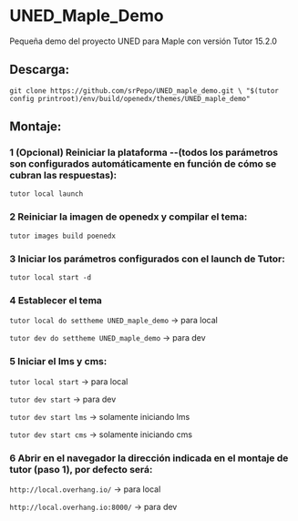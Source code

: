 # UNED_Maple_Demo

Pequeña demo del proyecto UNED para Maple con versión Tutor 15.2.0

## Descarga:

`git clone https://github.com/srPepo/UNED_maple_demo.git \
  "$(tutor config printroot)/env/build/openedx/themes/UNED_maple_demo"`



## Montaje: 

### 1 (Opcional) Reiniciar la plataforma --(todos los parámetros son configurados automáticamente en función de cómo se cubran las respuestas):

`tutor local launch`


### 2 Reiniciar la imagen de openedx y compilar el tema:

`tutor images build poenedx`


### 3 Iniciar los parámetros configurados con el launch de Tutor:

`tutor local start -d`


### 4 Establecer el tema 

`tutor local do settheme UNED_maple_demo` -> para local

`tutor dev do settheme UNED_maple_demo` -> para dev


### 5 Iniciar el lms y cms:

`tutor local start` -> para local

`tutor dev start` -> para dev

`tutor dev start lms` -> solamente iniciando lms

`tutor dev start cms` -> solamente iniciando cms


### 6 Abrir en el navegador la dirección indicada en el montaje de tutor (paso 1), por defecto será:

`http://local.overhang.io/` -> para local

`http://local.overhang.io:8000/` -> para dev





